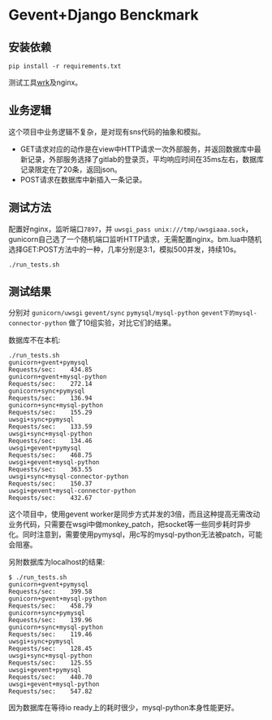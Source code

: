 Gevent+Django Benckmark
=========================

安装依赖
--------

```
pip install -r requirements.txt
```

测试工具[wrk](https://github.com/wg/wrk)及nginx。

业务逻辑
--------

这个项目中业务逻辑不复杂，是对现有sns代码的抽象和模拟。
* GET请求对应的动作是在view中HTTP请求一次外部服务，并返回数据库中最新记录，外部服务选择了gitlab的登录页，平均响应时间在35ms左右，数据库记录限定在了20条，返回json。
* POST请求在数据库中新插入一条记录。

测试方法
--------
配置好nginx，监听端口`7897`，并 `uwsgi_pass unix:///tmp/uwsgiaaa.sock`，gunicorn自己选了一个随机端口监听HTTP请求，无需配置nginx。bm.lua中随机选择GET:POST方法中的一种，几率分别是3:1，模拟500并发，持续10s。

```
./run_tests.sh
```

测试结果
--------
分别对 `gunicorn/uwsgi` `gevent/sync` `pymysql/mysql-python` `gevent下的mysql-connector-python` 做了10组实验，对比它们的结果。

数据库不在本机:

```
./run_tests.sh
gunicorn+gvent+pymysql
Requests/sec:    434.85
gunicorn+gvent+mysql-python
Requests/sec:    272.14
gunicorn+sync+pymysql
Requests/sec:    136.94
gunicorn+sync+mysql-python
Requests/sec:    155.29
uwsgi+sync+pymysql
Requests/sec:    133.59
uwsgi+sync+mysql-python
Requests/sec:    134.46
uwsgi+gevent+pymysql
Requests/sec:    468.75
uwsgi+gevent+mysql-python
Requests/sec:    363.55
uwsgi+sync+mysql-connector-python
Requests/sec:    150.37
uwsgi+gevent+mysql-connector-python
Requests/sec:    432.67
```

这个项目中，使用gevent worker是同步方式并发的3倍，而且这种提高无需改动业务代码，只需要在wsgi中做monkey_patch，把socket等一些同步耗时异步化。同时注意到，需要使用pymysql，用c写的mysql-python无法被patch，可能会阻塞。


另附数据库为localhost的结果:

```
$ ./run_tests.sh
gunicorn+gvent+pymysql
Requests/sec:    399.58
gunicorn+gvent+mysql-python
Requests/sec:    458.79
gunicorn+sync+pymysql
Requests/sec:    139.96
gunicorn+sync+mysql-python
Requests/sec:    119.46
uwsgi+sync+pymysql
Requests/sec:    128.45
uwsgi+sync+mysql-python
Requests/sec:    125.55
uwsgi+gevent+pymysql
Requests/sec:    440.70
uwsgi+gevent+mysql-python
Requests/sec:    547.82
```

因为数据库在等待io ready上的耗时很少，mysql-python本身性能更好。